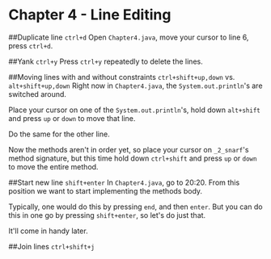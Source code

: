 # Chapter 4 - Line Editing
##Duplicate line `ctrl+d`
Open `Chapter4.java`, move your cursor to line 6, press `ctrl+d`.

##Yank `ctrl+y`
Press `ctrl+y` repeatedly to delete the lines.

##Moving lines with and without constraints `ctrl+shift+up,down` vs. `alt+shift+up,down`
Right now in `Chapter4.java`, the `System.out.println`'s are switched around.

Place your cursor on one of the `System.out.println`'s, hold down `alt+shift` and press `up` or `down` to move that line.

Do the same for the other line.

Now the methods aren't in order yet, so place your cursor on `_2_snarf`'s method signature, but this time hold down `ctrl+shift` and press `up` or `down` to move the entire method.

##Start new line `shift+enter`
In `Chapter4.java`, go to 20:20. From this position we want to start implementing the methods body.

Typically, one would do this by pressing `end`, and then `enter`. But you can do this in one go by pressing `shift+enter`, so let's do just that.

It'll come in handy later.

##Join lines `ctrl+shift+j`
